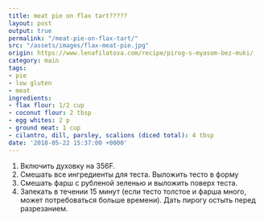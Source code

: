 ```yaml
---
title: meat pie on flax tart?????
layout: post
output: true
permalink: "/meat-pie-on-flax-tart/"
src: "/assets/images/flax-meat-pie.jpg"
origin: https://www.lenafilatova.com/recipe/pirog-s-myasom-bez-muki/
category: main
tags:
- pie
- low gluten
- meat
ingredients:
- flax flour: 1/2 cup
- coconut flour: 2 tbsp
- egg whites: 2 p
- ground meat: 1 cup
- cilantro, dill, parsley, scalions (diced total): 4 tbsp
date: '2018-05-22 15:37:00 +0000'
---
```


1. Включить духовку на 356F.
2. Смешать все ингредиенты для теста. Выложить тесто в форму
3. Смешать фарш с рубленой зеленью и выложить поверх теста.
4. Запекать в течении 15 минут (если тесто толстое и фарша много, может потребоваться больше времени). Дать пирогу остыть перед разрезанием.